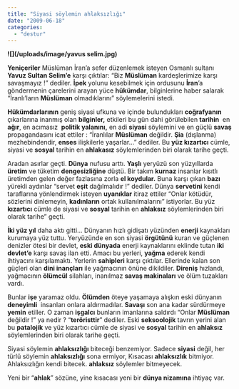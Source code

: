 ```yaml
---
title: "Siyasi söylemin ahlaksızlığı"
date: "2009-06-18"
categories: 
  - "destur"
---
```


**![](/uploads/image/yavus selim.jpg)**

**Yeniçeriler** Müslüman İran’a sefer düzenlemek isteyen Osmanlı sultanı **Yavuz Sultan Selim’e** karşı çıktılar: “Biz **Müslüman** kardeşlerimize karşı savaşmayız !” dediler. **İpek** yolunu kesebilmek için ordusunu **İran**’a göndermenin çarelerini arayan yüce **hükümdar**, bilginlerine haber salarak “İranlı’ların **Müslüman** olmadıklarını” söylemelerini istedi.

**Hükümdarlarının** geniş siyasi ufkuna ve içinde bulundukları **coğrafyanın** çıkarlarına inanmış olan **bilginler,** etkileri bu gün dahi görülebilen **tarihin**  en **ağır**, en acımasız  **politik yalanını,** en adi **siyasi** söylemini ve en güçlü **savaş** propagandasını icat ettiler : “İranlılar **Müslüman** değildir. **Şia** (dışlanma) mezhebindendir, **enses** ilişkilerle yaşarlar…” dediler. Bu **yüz kızartıcı** cümle, siyasi ve **sosyal** tarihin en **ahlakasız** söylemlerinden biri olarak tarihe geçti.

Aradan asırlar geçti. **Dünya** nufusu arttı. **Yaşlı** yeryüzü son yüzyıllarda **üretim** ve tüketim **dengesizliğine** düştü. Bir takım **kurnaz** insanlar kısıtlı üretimden gelen değer fazlasına zorla **el koydular.** Buna karşı çıkan **bazı** yürekli aydınlar “servet **eşit** dağılmalıdır !” dediler. Dünya **servetini** kendi taraflarına yönlendirmek isteyen **uyanıklar** itiraz ettiler “Onlar kötüdür, sözlerini dinlemeyin, **kadınların** ortak kullanılmalarını” istiyorlar. Bu yüz **kızartıcı** cümle de siyasi ve **sosyal** tarihin en **ahlaksız** söylemlerinden biri olarak tarihe” geçti.

**İki yüz yıl** daha aktı gitti… Dünyanın hızlı gidişatı yüzünden **enerji** kaynakları kurumaya yüz tuttu. Yeryüzünde en son siyasi **örgütünü** kuran ve güçlenen denizler ötesi bir devlet, **eski dünyada** enerji kaynaklarını eklinde tutan **iki devlet’e** karşı savaş ilan etti. Amacı bu yerleri, **yağma** ederek kendi ihtiyacını karşılamaktı. Yerlerin **sahipleri** karşı çıktılar. Ellerinde kalan son  güçleri olan **dini inançları** ile yağmacının önüne dikildiler. **Direniş** hızlandı, yağmacının **ölümcül** silahları, inanılmaz **savaş makinaları** ve ölüm tuzakları vardı.

Bunlar **işe** yaramaz oldu. **Ölümden** öteye yaşamaya alışkın eski dünyanın **deneyimli**  insanları onlara aldırmadılar. **Savaşı** son ana kadar sürdürmeye **yemin** etiller. O zaman **işgalcı** bunların imanlarına saldırdı “Onlar **Müslüman** değildir !” ya nedir ? “**teröristtir**” dediler. Eski **seksoolojik** tavrın yerini alan bu **patalojik** ve yüz kızartıcı cümle de siyasi ve **sosyal** tarihin en **ahlaksız** söylemlerinden biri olarak tarihe geçti.

Siyasi söylemin **ahlaksızlığı** biteceği benzemiyor. Sadece **siyasi** değil, her türlü söylemin **ahlaksızlığı** sona ermiyor, Kısacası **ahlaksızlık** bitmiyor. Ahlaksızlığın kendi bitecek. **ahlaksız** söylemler bitmeyecek.

Yeni bir “**ahlak**” sözüne, yine kısacası yeni bir **dünya nizamına** ihtiyaç var.

